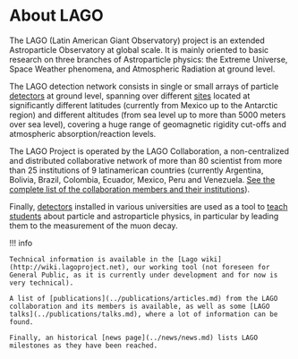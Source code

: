 # About LAGO

The LAGO (Latin American Giant Observatory) project is an extended Astroparticle Observatory at global scale. It is mainly oriented to basic research on three branches of Astroparticle physics: the Extreme Universe, Space Weather phenomena, and Atmospheric Radiation at ground level.

The LAGO detection network consists in single or small arrays of particle [detectors](../activities/detectors.md) at ground level, spanning over different [sites](sites.md) located at significantly different latitudes (currently from Mexico up to the Antarctic region) and different altitudes (from sea level up to more than 5000 meters over sea level), covering a huge range of geomagnetic rigidity cut-offs and atmospheric absorption/reaction levels.

The LAGO Project is operated by the LAGO Collaboration, a non-centralized and distributed collaborative network of more than 80 scientist from more than 25 institutions of 9 latinamerican countries (currently Argentina, Bolivia, Brazil, Colombia, Ecuador, Mexico, Peru and Venezuela. [See the complete list of the collaboration members and their institutions](collaboration.md)).

Finally, [detectors](../activities/detectors.md) installed in various universities are used as a tool to [teach students](../activities/teaching.md) about particle and astroparticle physics, in particular by leading them to the measurement of the muon decay.

!!! info

    Technical information is available in the [Lago wiki](http://wiki.lagoproject.net), our working tool (not foreseen for General Public, as it is currently under development and for now is very technical).

    A list of [publications](../publications/articles.md) from the LAGO collaboration and its members is available, as well as some [LAGO talks](../publications/talks.md), where a lot of information can be found.

    Finally, an historical [news page](../news/news.md) lists LAGO milestones as they have been reached.

